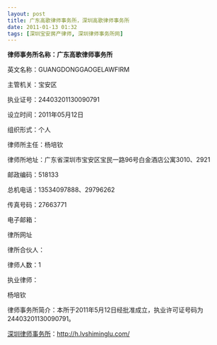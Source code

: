 ```yaml
---
layout: post
title: 广东高歌律师事务所，深圳高歌律师事务所
date: 2011-01-13 01:32
tags: [深圳宝安房产律师, 深圳律师事务所网]
---
```

<strong>律师事务所名称：广东高歌律师事务所</strong>

英文名称：GUANGDONGGAOGELAWFIRM

主管机关：宝安区

执业证号：24403201130090791

设立时间：2011年05月12日

组织形式：个人

律师所主任：杨培钦

律师所地址：广东省深圳市宝安区宝民一路96号白金酒店公寓3010、2921

邮政编码：518133

总机电话：13534097888、29796262

传真号码：27663771

电子邮箱：

律所网址

律所合伙人：

律师人数：1

执业律师：

杨培钦

律师事务所简介：本所于2011年5月12日经批准成立，执业许可证号码为24403201130090791。



<a href="http://h.lvshiminglu.com/">深圳律师事务所</a>：<a href="http://h.lvshiminglu.com/">http://h.lvshiminglu.com/</a>

